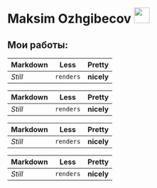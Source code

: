 # Maksim Ozhgibecov  <img src="https://user-images.githubusercontent.com/93679282/189708204-5d24d5d6-dd9c-40e3-a531-38c0b6737015.png" width="35" > 

## Мои работы:
Markdown | Less | Pretty 
--- | --- | ---
*Still* | `renders` | **nicely** 

Markdown | Less | Pretty 
--- | --- | ---
*Still* | `renders` | **nicely** 

Markdown | Less | Pretty 
--- | --- | ---
*Still* | `renders` | **nicely** 

Markdown | Less | Pretty 
--- | --- | ---
*Still* | `renders` | **nicely** 


